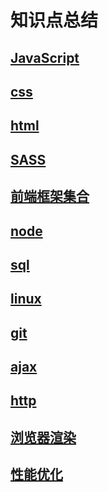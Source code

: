 # 知识点总结 

## [JavaScript](https://github.com/l511407563/Interview/blob/master/JavaScript.md)

## [css](https://github.com/l511407563/Interview/blob/master/css.md)

## [html](https://github.com/l511407563/Interview/blob/master/html.md)

## [SASS](https://github.com/l511407563/Interview/blob/master/SASS.md)

## [前端框架集合](https://github.com/l511407563/Interview/blob/master/前端框架集合.md)

## [node](https://github.com/l511407563/Interview/blob/master/node.md)

## [sql](https://github.com/l511407563/Interview/blob/master/sql.md)

## [linux](https://github.com/l511407563/Interview/blob/master/linux.md)

## [git](https://github.com/l511407563/Interview/blob/master/git.md)

## [ajax](https://github.com/l511407563/Interview/blob/master/ajax.md)

## [http](https://github.com/l511407563/Interview/blob/master/http.md)

## [浏览器渲染](https://github.com/l511407563/Interview/blob/master/浏览器渲染.md)

## [性能优化](https://github.com/l511407563/Interview/blob/master/性能优化.md)


